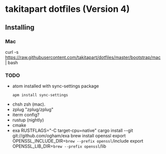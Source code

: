 # takitapart dotfiles (Version 4)

## Installing ##

### Mac ###

curl -s https://raw.githubusercontent.com/takitapart/dotfiles/master/bootstrap/mac | bash

### TODO ###
- atom installed with sync-settings package
  ~~~
  apm install sync-settings
  ~~~
- chsh zsh (mac).
- zplug "zplug/zplug"
- iterm config?
- rustup (nightly)
- cmake
- exa
    RUSTFLAGS="-C target-cpu=native" cargo install --git git://github.com/ogham/exa
    brew install openssl
    export OPENSSL_INCLUDE_DIR=`brew --prefix openssl`/include
    export OPENSSL_LIB_DIR=`brew --prefix openssl`/lib
